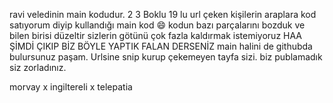 ravi veledinin main kodudur.
2 3 Boklu 19 lu url çeken kişilerin araplara kod satıyorum diyip kullandığı main kod 😄
kodun bazı parçalarını bozduk ve bilen birisi düzeltir sizlerin götünü çok fazla kaldırmak istemiyoruz
HAA ŞİMDİ ÇIKIP BİZ BÖYLE YAPTIK FALAN DERSENİZ main halini de githubda bulursunuz paşam.
Urlsine snip kurup çekemeyen tayfa sizi.
biz publamadık siz zorladınız.

morvay x ingiltereli x telepatia
